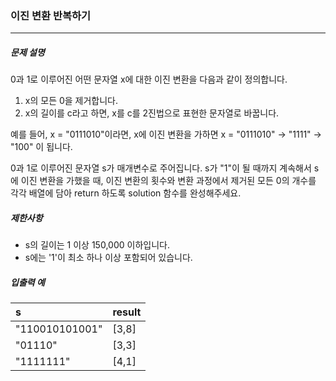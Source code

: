  ### 이진 변환 반복하기

***

##### 문제 설명

0과 1로 이루어진 어떤 문자열 x에 대한 이진 변환을 다음과 같이 정의합니다.   

1. x의 모든 0을 제거합니다.
2. x의 길이를 c라고 하면, x를 c를 2진법으로 표현한 문자열로 바꿉니다.

예를 들어, x = "0111010"이라면, x에 이진 변환을 가하면 x = "0111010" -> "1111" -> "100" 이 됩니다.           

0과 1로 이루어진 문자열 s가 매개변수로 주어집니다. s가 "1"이 될 때까지 계속해서 s에 이진 변환을 가했을 때, 이진 변환의 횟수와 변환 과정에서 제거된 모든 0의 개수를 각각 배열에 담아 return 하도록 solution 함수를 완성해주세요.          

##### 제한사항

- s의 길이는 1 이상 150,000 이하입니다.
- s에는 '1'이 최소 하나 이상 포함되어 있습니다.
     
##### 입출력 예

| s | result | 
| :----- | :----- | 
| "110010101001" | [3,8] | 
| "01110" | [3,3] |
| "1111111" | [4,1] |


